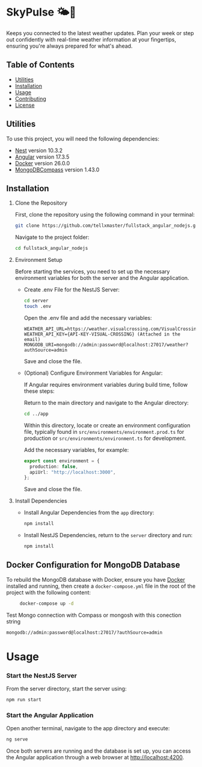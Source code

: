 # SkyPulse 🌤️💨

Keeps you connected to the latest weather updates. Plan your week or step out confidently with real-time weather information at your fingertips, ensuring you're always prepared for what's ahead.

## Table of Contents

- [Utilities](#utilities)
- [Installation](#installation)
- [Usage](#usage)
- [Contributing](#contributing)
- [License](#license)

## Utilities

To use this project, you will need the following dependencies:

- [Nest](https://github.com/nestjs/nest) version 10.3.2
- [Angular](https://github.com/angular/angular) version 17.3.5
- [Docker](https://docs.docker.com/get-docker/) version 26.0.0
- [MongoDBCompass]() version 1.43.0

## Installation

1. Clone the Repository

   First, clone the repository using the following command in your terminal:

   ```bash
   git clone https://github.com/tellxmaster/fullstack_angular_nodejs.git
   ```

   Navigate to the project folder:

   ```bash
   cd fullstack_angular_nodejs
   ```

2. Environment Setup

   Before starting the services, you need to set up the necessary environment variables for both the server and the Angular application.

   - Create .env File for the NestJS Server:

     ```bash
     cd server
     touch .env
     ```

     Open the .env file and add the necessary variables:

     ```
     WEATHER_API_URL=https://weather.visualcrossing.com/VisualCrossingWebServices/rest/services/timeline/
     WEATHER_API_KEY={API-KEY-VISUAL-CROSSING} (Attached in the email)
     MONGODB_URI=mongodb://admin:password@localhost:27017/weather?authSource=admin
     ```

     Save and close the file.

   - (Optional) Configure Environment Variables for Angular:

     If Angular requires environment variables during build time, follow these steps:

     Return to the main directory and navigate to the Angular directory:

     ```bash
     cd ../app
     ```

     Within this directory, locate or create an environment configuration file, typically found in `src/environments/environment.prod.ts` for production or `src/environments/environment.ts` for development.

     Add the necessary variables, for example:

     ```ts
     export const environment = {
       production: false,
       apiUrl: "http://localhost:3000",
     };
     ```

     Save and close the file.

3. Install Dependencies

   - Install Angular Dependencies from the `app` directory:

     ```bash
     npm install
     ```

   - Install NestJS Dependencies, return to the `server` directory and run:

     ```bash
     npm install
     ```

## Docker Configuration for MongoDB Database

To rebuild the MongoDB database with Docker, ensure you have [Docker](https://docs.docker.com/get-docker/) installed and running, then create a `docker-compose.yml` file in the root of the project with the following content:

```sh
     docker-compose up -d
```

Test Mongo connection with Compass or mongosh with this conection string

```sh
mongodb://admin:password@localhost:27017/?authSource=admin
```

# Usage

### Start the NestJS Server

From the server directory, start the server using:

```sh
npm run start
```

### Start the Angular Application

Open another terminal, navigate to the app directory and execute:

```sh
ng serve
```

Once both servers are running and the database is set up, you can access the Angular application through a web browser at [http://localhost:4200](http://localhost:4200).

```

```
